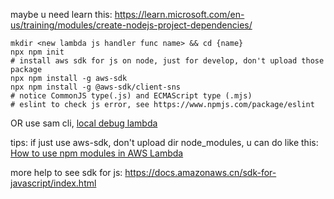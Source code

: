 maybe u need learn this: https://learn.microsoft.com/en-us/training/modules/create-nodejs-project-dependencies/


```shell
mkdir <new lambda js handler func name> && cd {name}
npx npm init
# install aws sdk for js on node, just for develop, don't upload those package
npx npm install -g aws-sdk 
npx npm install -g @aws-sdk/client-sns
# notice CommonJS type(.js) and ECMAScript type (.mjs)
# eslint to check js error, see https://www.npmjs.com/package/eslint
```


OR use sam cli, [local debug lambda](https://docs.aws.amazon.com/zh_cn/serverless-application-model/latest/developerguide/serverless-sam-cli-using-invoke.html)


tips: if just use aws-sdk, don't upload dir node_modules, u can do like this: [How to use npm modules in AWS Lambda
](https://bobbyhadz.com/blog/aws-lambda-use-npm-modules)



more help to see sdk for js: https://docs.amazonaws.cn/sdk-for-javascript/index.html
